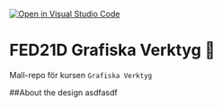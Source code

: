 [![Open in Visual Studio Code](https://classroom.github.com/assets/open-in-vscode-c66648af7eb3fe8bc4f294546bfd86ef473780cde1dea487d3c4ff354943c9ae.svg)](https://classroom.github.com/online_ide?assignment_repo_id=8448310&assignment_repo_type=AssignmentRepo)
# FED21D Grafiska Verktyg 🎨
Mall-repo för kursen `Grafiska Verktyg`


##About the design
asdfasdf
